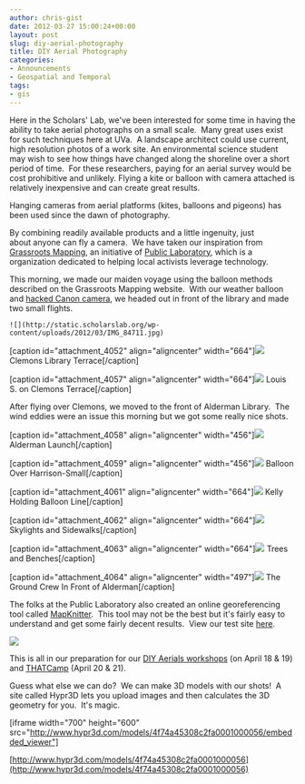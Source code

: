 ```yaml
---
author: chris-gist
date: 2012-03-27 15:00:24+00:00
layout: post
slug: diy-aerial-photography
title: DIY Aerial Photography
categories:
- Announcements
- Geospatial and Temporal
tags:
- gis
---
```


Here in the Scholars' Lab, we've been interested for some time in having the ability to take aerial photographs on a small scale.  Many great uses exist for such techniques here at UVa.  A landscape architect could use current, high resolution photos of a work site. An environmental science student may wish to see how things have changed along the shoreline over a short period of time.  For these researchers, paying for an aerial survey would be cost prohibitive and unlikely. Flying a kite or balloon with camera attached is relatively inexpensive and can create great results.

Hanging cameras from aerial platforms (kites, balloons and pigeons) has been used since the dawn of photography.

By combining readily available products and a little ingenuity, just about anyone can fly a camera.  We have taken our inspiration from [Grassroots Mapping](http://grassrootsmapping.org/), an initiative of [Public Laboratory](http://publiclaboratory.org/home), which is a organization dedicated to helping local activists leverage technology.


This morning, we made our maiden voyage using the balloon methods described on the Grassroots Mapping website.  With our weather balloon and [hacked Canon camera](http://chdk.wikia.com/wiki/CHDK), we headed out in front of the library and made two small flights.





    ![](http://static.scholarslab.org/wp-content/uploads/2012/03/IMG_84711.jpg)


[caption id="attachment_4052" align="aligncenter" width="664"]![](http://static.scholarslab.org/wp-content/uploads/2012/03/IMG_2379.jpg) Clemons Library Terrace[/caption]

[caption id="attachment_4057" align="aligncenter" width="664"]![](http://static.scholarslab.org/wp-content/uploads/2012/03/IMG_2386.jpg) Louis S. on Clemons Terrace[/caption]

After flying over Clemons, we moved to the front of Alderman Library.  The wind eddies were an issue this morning but we got some really nice shots.

[caption id="attachment_4058" align="aligncenter" width="456"]![](http://static.scholarslab.org/wp-content/uploads/2012/03/IMG_8472.jpg) Alderman Launch[/caption]

[caption id="attachment_4059" align="aligncenter" width="456"]![](http://static.scholarslab.org/wp-content/uploads/2012/03/IMG_8474.jpg) Balloon Over Harrison-Small[/caption]

[caption id="attachment_4061" align="aligncenter" width="664"]![](http://static.scholarslab.org/wp-content/uploads/2012/03/IMG_2423.jpg) Kelly Holding Balloon Line[/caption]

[caption id="attachment_4062" align="aligncenter" width="664"]![](http://static.scholarslab.org/wp-content/uploads/2012/03/IMG_2447.jpg) Skylights and Sidewalks[/caption]

[caption id="attachment_4063" align="aligncenter" width="664"]![](http://static.scholarslab.org/wp-content/uploads/2012/03/IMG_2453.jpg) Trees and Benches[/caption]

[caption id="attachment_4064" align="aligncenter" width="497"]![](http://static.scholarslab.org/wp-content/uploads/2012/03/IMG_2442.jpg) The Ground Crew In Front of Alderman[/caption]

The folks at the Public Laboratory also created an online georeferencing tool called [MapKnitter](http://mapknitter.org).  This tool may not be the best but it's fairly easy to understand and get some fairly decent results.  View our test site [here](http://mapknitter.org/maps/uva-library-test).


![](http://static.scholarslab.org/wp-content/uploads/2012/03/MapKnitter.png)


This is all in our preparation for our [DIY Aerials workshops](http://www.lib.virginia.edu/scholarslab/resources/class/Spring2012GIS/) (on April 18 & 19) and [THATCamp](http://virginia2012.thatcamp.org/) (April 20 & 21).

Guess what else we can do?  We can make 3D models with our shots!  A site called Hypr3D lets you upload images and then calculates the 3D geometry for you.  It's magic.

[iframe width="700" height="600" src="http://www.hypr3d.com/models/4f74a45308c2fa0001000056/embedded_viewer"]

[http://www.hypr3d.com/models/4f74a45308c2fa0001000056](http://www.hypr3d.com/models/4f74a45308c2fa0001000056)
